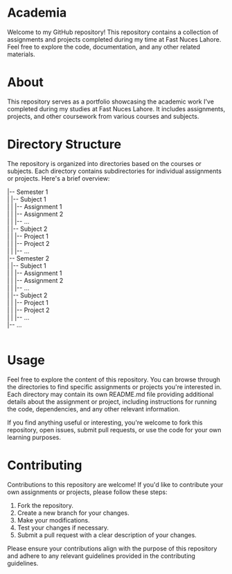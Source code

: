 # Academia

Welcome to my GitHub repository! This repository contains a collection of assignments and projects completed during my time at Fast Nuces Lahore. Feel free to explore the code, documentation, and any other related materials.

# About

This repository serves as a portfolio showcasing the academic work I've completed during my studies at Fast Nuces Lahore. It includes assignments, projects, and other coursework from various courses and subjects.

# Directory Structure

The repository is organized into directories based on the courses or subjects. Each directory contains subdirectories for individual assignments or projects. Here's a brief overview:

|-- Semester 1<br />
|   |-- Subject 1<br />
|   |   |-- Assignment 1<br />
|   |   |-- Assignment 2<br />
|   |   |-- ...<br />
|   |-- Subject 2<br />
|   |   |-- Project 1<br />
|   |   |-- Project 2<br />
|   |   |-- ...<br />
|-- Semester 2<br />
|   |-- Subject 1<br />
|   |   |-- Assignment 1<br />
|   |   |-- Assignment 2<br />
|   |   |-- ...<br />
|   |-- Subject 2<br />
|   |   |-- Project 1<br />
|   |   |-- Project 2<br />
|   |   |-- ...<br />
|-- ...<br />
<br />
# Usage

Feel free to explore the content of this repository. You can browse through the directories to find specific assignments or projects you're interested in. Each directory may contain its own README.md file providing additional details about the assignment or project, including instructions for running the code, dependencies, and any other relevant information.

If you find anything useful or interesting, you're welcome to fork this repository, open issues, submit pull requests, or use the code for your own learning purposes.

# Contributing
Contributions to this repository are welcome! If you'd like to contribute your own assignments or projects, please follow these steps:

1) Fork the repository.
2) Create a new branch for your changes.
3) Make your modifications.
4) Test your changes if necessary.
5) Submit a pull request with a clear description of your changes.
   
Please ensure your contributions align with the purpose of this repository and adhere to any relevant guidelines provided in the contributing guidelines.




